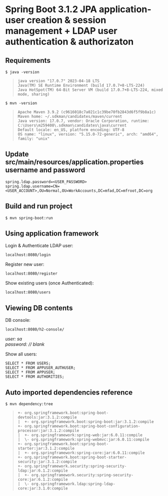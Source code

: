 # Spring Boot 3.1.2 JPA application-user creation & session management + LDAP user authentication & authorizaton

## Requirements

    $ java -version

>     java version "17.0.7" 2023-04-18 LTS
>     Java(TM) SE Runtime Environment (build 17.0.7+8-LTS-224)
>     Java HotSpot(TM) 64-Bit Server VM (build 17.0.7+8-LTS-224, mixed mode, sharing)

    $ mvn -version
>     Apache Maven 3.9.2 (c9616018c7a021c1c39be70fb2843d6f5f9b8a1c)
>     Maven home: ~/.sdkman/candidates/maven/current
>     Java version: 17.0.7, vendor: Oracle Corporation, runtime: C:\Users\m259408\.sdkman\candidates\java\current
>     Default locale: en_US, platform encoding: UTF-8
>     OS name: "linux", version: "5.15.0-72-generic", arch: "amd64", family: "unix"

## Update src/main/resources/application.properties username and password

    spring.ldap.password=<USER_PASSWORD>
    spring.ldap.username=CN=<USER_ACCOUNT>,OU=Normal,OU=WorkAccounts,DC=mfad,DC=mfroot,DC=org
    
## Build and run project

    $ mvn spring-boot:run

## Using application framework

Login & Authenticate LDAP user:

    localhost:8080/login

Register new user:

    localhost:8080/register

Show existing users (once Authenticated):

    localhost:8080/users

## Viewing DB contents

DB console:

    localhost:8080/h2-console/

*user: sa*  
*password: // blank*

Show all users:

    SELECT * FROM USERS;
    SELECT * FROM APPUSER_AUTHUSER;
    SELECT * FROM APPUSER;
    SELECT * FROM AUTHORITIES;

## Auto imported dependencies reference

    $ mvn dependency:tree
    
>     +- org.springframework.boot:spring-boot-devtools:jar:3.1.2:compile
>     |  +- org.springframework.boot:spring-boot:jar:3.1.2:compile
>     +- org.springframework.boot:spring-boot-configuration-processor:jar:3.1.2:compile
>     |  +- org.springframework:spring-web:jar:6.0.11:compile
>     |  \- org.springframework:spring-webmvc:jar:6.0.11:compile
>     +- org.springframework.boot:spring-boot-starter:jar:3.1.2:compile
>     |  +- org.springframework:spring-core:jar:6.0.11:compile
>     +- org.springframework.boot:spring-boot-starter-security:jar:3.1.2:compile
>     +- org.springframework.security:spring-security-ldap:jar:6.1.2:compile
>     |  +- org.springframework.security:spring-security-core:jar:6.1.2:compile
>     |  \- org.springframework.ldap:spring-ldap-core:jar:3.1.0:compile

